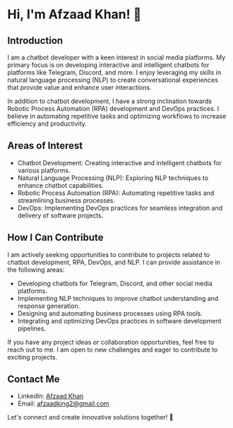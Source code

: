 # Hi, I'm Afzaad Khan! 👋

## Introduction

I am a chatbot developer with a keen interest in social media platforms. My primary focus is on developing interactive and intelligent chatbots for platforms like Telegram, Discord, and more. I enjoy leveraging my skills in natural language processing (NLP) to create conversational experiences that provide value and enhance user interactions.

In addition to chatbot development, I have a strong inclination towards Robotic Process Automation (RPA) development and DevOps practices. I believe in automating repetitive tasks and optimizing workflows to increase efficiency and productivity.

## Areas of Interest

- Chatbot Development: Creating interactive and intelligent chatbots for various platforms.
- Natural Language Processing (NLP): Exploring NLP techniques to enhance chatbot capabilities.
- Robotic Process Automation (RPA): Automating repetitive tasks and streamlining business processes.
- DevOps: Implementing DevOps practices for seamless integration and delivery of software projects.

## How I Can Contribute

I am actively seeking opportunities to contribute to projects related to chatbot development, RPA, DevOps, and NLP. I can provide assistance in the following areas:

- Developing chatbots for Telegram, Discord, and other social media platforms.
- Implementing NLP techniques to improve chatbot understanding and response generation.
- Designing and automating business processes using RPA tools.
- Integrating and optimizing DevOps practices in software development pipelines.

If you have any project ideas or collaboration opportunities, feel free to reach out to me. I am open to new challenges and eager to contribute to exciting projects.

## Contact Me

- LinkedIn: [Afzaad Khan](https://www.linkedin.com/in/afzaad-khan-a7a540261/)
- Email: afzaadking2@gmail.com

Let's connect and create innovative solutions together! 🚀
